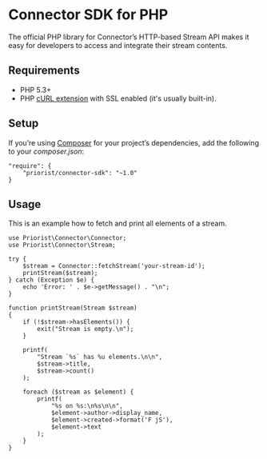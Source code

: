 # Connector SDK for PHP

The official PHP library for Connector’s HTTP-based Stream API makes it easy for
developers to access and integrate their stream contents.

## Requirements

* PHP 5.3+
* PHP [cURL extension](http://php.net/manual/en/curl.installation.php) with SSL
  enabled (it's usually built-in).

## Setup

If you’re using [Composer](http://getcomposer.org/) for your project’s
dependencies, add the following to your _composer.json_:

    "require": {
        "priorist/connector-sdk": "~1.0"
    }

## Usage

This is an example how to fetch and print all elements of a stream.

    use Priorist\Connector\Connector;
    use Priorist\Connector\Stream;

    try {
        $stream = Connector::fetchStream('your-stream-id');
        printStream($stream);
    } catch (Exception $e) {
        echo 'Error: ' . $e->getMessage() . "\n";
    }

    function printStream(Stream $stream)
    {
        if (!$stream->hasElements()) {
            exit("Stream is empty.\n");
        }

        printf(
            "Stream `%s` has %u elements.\n\n",
            $stream->title,
            $stream->count()
        );

        foreach ($stream as $element) {
            printf(
                "%s on %s:\n%s\n\n",
                $element->author->display_name,
                $element->created->format('F jS'),
                $element->text
            );
        }
    }
